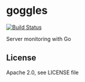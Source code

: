 # goggles

[![Build Status](https://travis-ci.org/darkhelmet/goggles.png?branch=master)](https://travis-ci.org/darkhelmet/goggles)

Server monitoring with Go

## License

Apache 2.0, see LICENSE file
